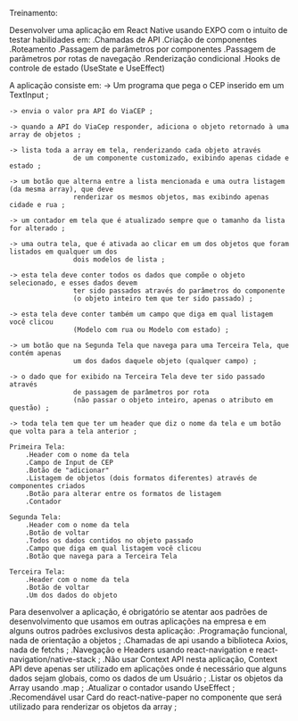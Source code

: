 Treinamento:

Desenvolver uma aplicação em React Native usando EXPO
com o intuito de testar habilidades em:
.Chamadas de API
.Criação de componentes
.Roteamento
.Passagem de parâmetros por componentes
.Passagem de parâmetros por rotas de navegação
.Renderização condicional
.Hooks de controle de estado (UseState e UseEffect)

A aplicação consiste em:
-> Um programa que pega o CEP inserido em um TextInput ;

    -> envia o valor pra API do ViaCEP ;

    -> quando a API do ViaCep responder, adiciona o objeto retornado à uma array de objetos ;

    -> lista toda a array em tela, renderizando cada objeto através
    				de um componente customizado, exibindo apenas cidade e estado ;

    -> um botão que alterna entre a lista mencionada e uma outra listagem (da mesma array), que deve
    				renderizar os mesmos objetos, mas exibindo apenas cidade e rua ;

    -> um contador em tela que é atualizado sempre que o tamanho da lista for alterado ;

    -> uma outra tela, que é ativada ao clicar em um dos objetos que foram listados em qualquer um dos
    				dois modelos de lista ;

    -> esta tela deve conter todos os dados que compõe o objeto selecionado, e esses dados devem
    				ter sido passados através do parâmetros do componente
    				(o objeto inteiro tem que ter sido passado) ;

    -> esta tela deve conter também um campo que diga em qual listagem você clicou
    				(Modelo com rua ou Modelo com estado) ;

    -> um botão que na Segunda Tela que navega para uma Terceira Tela, que contém apenas
    				um dos dados daquele objeto (qualquer campo) ;

    -> o dado que for exibido na Terceira Tela deve ter sido passado através
    				de passagem de parâmetros por rota
    				(não passar o objeto inteiro, apenas o atributo em questão) ;

    -> toda tela tem que ter um header que diz o nome da tela e um botão que volta para a tela anterior ;

    Primeira Tela:
    	.Header com o nome da tela
    	.Campo de Input de CEP
    	.Botão de "adicionar"
    	.Listagem de objetos (dois formatos diferentes) através de componentes criados
    	.Botão para alterar entre os formatos de listagem
    	.Contador

    Segunda Tela:
    	.Header com o nome da tela
    	.Botão de voltar
    	.Todos os dados contidos no objeto passado
    	.Campo que diga em qual listagem você clicou
    	.Botão que navega para a Terceira Tela

    Terceira Tela:
    	.Header com o nome da tela
    	.Botão de voltar
    	.Um dos dados do objeto

Para desenvolver a aplicação, é obrigatório se atentar aos padrões de desenvolvimento que usamos em outras aplicações na empresa e em alguns outros padrões exclusivos desta aplicação:
.Programação funcional, nada de orientação a objetos ;
.Chamadas de api usando a biblioteca Axios, nada de fetchs ;
.Navegação e Headers usando react-navigation e react-navigation/native-stack ;
.Não usar Context API nesta aplicação, Context API deve apenas ser utilizado em aplicações onde
é necessário que alguns dados sejam globais, como os dados de um Usuário ;
.Listar os objetos da Array usando .map ;
.Atualizar o contador usando UseEffect ;
.Recomendável usar Card do react-native-paper no componente que será utilizado para renderizar os objetos da array ;
